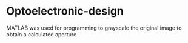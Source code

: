 # Optoelectronic-design
MATLAB was used for programming to grayscale the original image to obtain a calculated aperture
